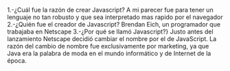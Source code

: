 1.-¿Cuál fue la razón de crear Javascript?
A mi parecer fue para tener un lenguaje no tan robusto y que sea interpretado  mas rapido por el navegador 
2.-¿Quién fue el creador de Javascript?
Brendan Eich, un programador que trabajaba en Netscape
3.-¿Por qué se llamó Javascript?}
Justo antes del lanzamiento Netscape decidió cambiar el nombre por el de JavaScript. La razón del cambio de nombre fue exclusivamente por marketing, ya que Java era la palabra de moda en el mundo informático y de Internet de la época. 